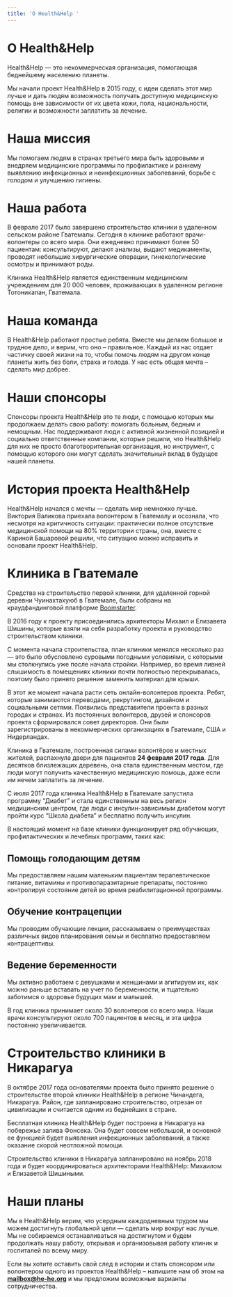 ```yaml
---
title: 'О Health&Help '
---
```

# О Health&Help 

Health&Help — это некоммерческая организация, помогающая беднейшему населению планеты.

Мы начали проект Health&Help в 2015 году, с идеи сделать этот мир лучше и дать людям возможность получать доступную медицинскую помощь вне зависимости от их цвета кожи, пола, национальности, религии и возможности заплатить за лечение.

# Наша миссия

Мы помогаем людям в странах третьего мира быть здоровыми и внедряем медицинские программы по профилактике и раннему выявлению инфекционных и неинфекционных заболеваний, борьбе с голодом и улучшению гигиены.

# Наша работа

В феврале 2017 было завершено строительство клиники в удаленном сельском районе Гватемалы. Сегодня в клинике работают врачи-волонтеры со всего мира. Они ежедневно принимают более 50 пациентам: консультируют, делают анализы, выдают медикаменты, проводят небольшие хирургические операции, гинекологические осмотры и принимают роды.

Клиника Health&Help является единственным медицинским учреждением для 20 000 человек, проживающих в удаленном регионе Тотоникапан, Гватемала.

# Наша команда

В Health&Help работают простые ребята. Вместе мы делаем большое и трудное дело, и верим, что оно – правильное. Каждый из нас отдает частичку своей жизни на то, чтобы помочь людям на другом конце планеты жить без боли, страха и голода. У нас есть общая мечта – сделать мир добрее.

# Наши спонсоры

Спонсоры проекта Health&Help это те люди, с помощью которых мы продолжаем делать свою работу: помогать больным, бедным и немощным. Нас поддерживают люди с активной жизненной позицией и социально ответственные компании, которые решили, что Health&Help  для них не просто благотворительная организация, но инструмент, с помощью которого они могут сделать значительный вклад в будущее нашей планеты.

# История проекта Health&Help

Health&Help начался с мечты — сделать мир немножко лучше. Виктория Валикова приехала волонтером в Гватемалу и осознала, что несмотря на критичность ситуации: практически полное отсутствие медицинской помощи на 80% территории страны, она, вместе с Кариной Башаровой решили, что ситуацию можно исправить и основали проект Health&Help.

# Клиника в Гватемале

Средства на строительство первой клиники, для удаленной горной деревни Чуинахтахуюб в Гватемале, были собраны на краудфандинговой платформе [Boomstarter](https://boomstarter.ru/projects/463373/stroitelstvo_kliniki_na_krayu_zemli).

В 2016 году к проекту присоединились архитекторы Михаил и Елизавета Шишины, которые взяли на себя разработку проекта и руководство строительством клиники.

С момента начала строительства, план клиники менялся несколько раз — это было обусловлено суровыми погодными условиями, с которыми мы столкнулись уже после начала стройки. Например, во время ливней слышимость в помещениях клиники почти полностью перекрывалась, поэтому было принято решение заменить материал для крыши.

В этот же момент начала расти сеть онлайн-волонтеров проекта. Ребят, которые занимаются переводами, рекрутингом, дизайном и социальными сетями. Появились представители проекта в разных городах и странах. Из постоянных волонтеров, друзей и спонсоров проекта сформировался совет директоров. Они были зарегистрированы в некоммерческих организациях в Гватемале, США и Нидерландах.

Клиника в Гватемале, построенная силами волонтёров и местных жителей, распахнула двери для пациентов **24 февраля 2017 года**. Для десятков близлежащих деревень, она стала единственным местом, где люди могут получить качественную медицинскую помощь, даже если им нечем заплатить за лечение.

С июля 2017 года клиника Health&Help в Гватемале запустила программу “Диабет” и стала единственным на весь регион медицинским центром, где люди с инсулин-зависимым диабетом могут пройти курс “Школа диабета” и бесплатно получить инсулин.

В настоящий момент на базе клиники функционирует ряд обучающих, профилактических и лечебных программ, таких как:

## Помощь голодающим детям

Мы предоставляем нашим маленьким пациентам терапевтическое питание, витамины и противопаразитарные препараты, постоянно контролируя состояние детей во время реабилитационной программы.

## Обучение контрацепции

Мы проводим обучающие лекции,  рассказываем о преимуществах различных видов планирования семьи и бесплатно предоставляем контрацептивы.

## Ведение беременности

Мы активно работаем с девушками и женщинами и агитируем их, как можно раньше вставать на учет по беременности, и тщательно заботимся о здоровье будущих мам и малышей.

В год клиника принимает около 30 волонтеров со всего мира. Наши врачи консультируют около 700 пациентов в месяц, и эта цифра постоянно увеличивается.

# Строительство клиники в Никарагуа

В октябре 2017 года основателями проекта было принято решение о строительстве второй клиники Health&Help в регионе Чинандега, Никарагуа. Район, где запланировано строительство, отрезан от цивилизации и считается одним из беднейших в стране.

Бесплатная клиника Health&Help будет построена в Никарагуа на побережье залива Фонсека. Она будет совсем небольшой, и основной ее функцией будет выявления инфекционных заболеваний, а также оказание скорой неотложной помощи.

Строительство клиники в Никарагуа запланировано на ноябрь 2018 года и будет координироваться архитекторами Health&Help: Михаилом и Елизаветой Шишиными.

# Наши планы

Мы в Health&Help верим, что усердным каждодневным трудом мы можем достигнуть глобальной цели — сделать мир вокруг нас лучше. Мы не собираемся останавливаться на достигнутом и будем продолжать нашу работу, открывая и организовывая работу клиник и госпиталей по всему миру.

Если вы хотите оставить свой след в истории и стать спонсором или волонтером одного из проектов Health&Help – напишите нам об этом на **mailbox@he-he.org** и мы предложим возможные варианты сотрудничества.
